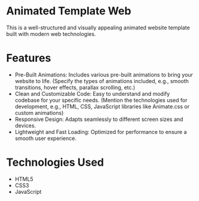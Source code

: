 # Animated Template Web
This is a well-structured and visually appealing animated website template built with modern web technologies.
# Features
* Pre-Built Animations: Includes various pre-built animations to bring your website to life. (Specify the types of animations included, e.g., smooth transitions, hover effects, parallax scrolling, etc.)
* Clean and Customizable Code: Easy to understand and modify codebase for your specific needs. (Mention the technologies used for development, e.g., HTML, CSS, JavaScript libraries like Animate.css or custom animations)
* Responsive Design: Adapts seamlessly to different screen sizes and devices.
* Lightweight and Fast Loading: Optimized for performance to ensure a smooth user experience.
# Technologies Used
* HTML5
* CSS3
* JavaScript
